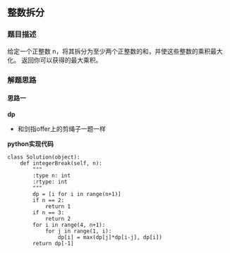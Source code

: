 ## 整数拆分
### 题目描述
给定一个正整数 n，将其拆分为至少两个正整数的和，并使这些整数的乘积最大化。 返回你可以获得的最大乘积。
### 解题思路

#### 思路一
**dp**
- 和剑指offer上的剪绳子一题一样

**python实现代码**
```
class Solution(object):
    def integerBreak(self, n):
        """
        :type n: int
        :rtype: int
        """
        dp = [i for i in range(n+1)]
        if n == 2:
            return 1
        if n == 3:
            return 2
        for i in range(4, n+1):
            for j in range(1, i):
                dp[i] = max(dp[j]*dp[i-j], dp[i])
        return dp[-1]
        

```

